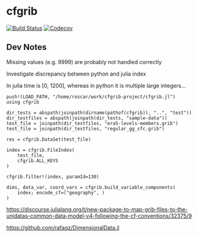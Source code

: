 # cfgrib

[![Build Status](https://travis-ci.com/robertrosca/cfgrib.jl.svg?branch=master)](https://travis-ci.com/robertrosca/cfgrib.jl)
[![Codecov](https://codecov.io/gh/robertrosca/cfgrib.jl/branch/master/graph/badge.svg)](https://codecov.io/gh/robertrosca/cfgrib.jl)

## Dev Notes

Missing values (e.g. 9999) are probably not handled correctly

Investigate discrepancy between python and julia index

In julia time is [0, 1200], whereas in python it is multiple
large integers...


```
push!(LOAD_PATH, "/home/roscar/work/cfgrib-project/cfgrib.jl")
using cfgrib

dir_tests = abspath(joinpath(dirname(pathof(cfgrib)), "..", "test"))
dir_testfiles = abspath(joinpath(dir_tests, "sample-data"))
test_file = joinpath(dir_testfiles, "era5-levels-members.grib")
test_file = joinpath(dir_testfiles, "regular_gg_sfc.grib")

res = cfgrib.DataSet(test_file)

index = cfgrib.FileIndex(
    test_file,
    cfgrib.ALL_KEYS
)

cfgrib.filter!(index, paramId=130)

dims, data_var, coord_vars = cfgrib.build_variable_components(
    index; encode_cf=("geography", )
)
```


https://discourse.julialang.org/t/new-package-to-map-grib-files-to-the-unidatas-common-data-model-v4-following-the-cf-conventions/32375/9

https://github.com/rafaqz/DimensionalData.jl
